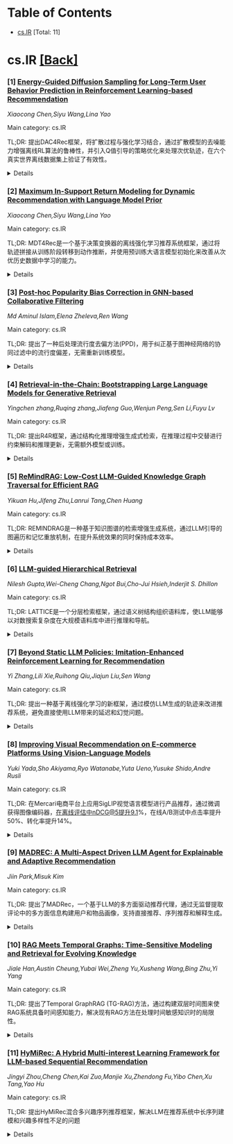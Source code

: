 <div id=toc></div>

# Table of Contents

- [cs.IR](#cs.IR) [Total: 11]


<div id='cs.IR'></div>

# cs.IR [[Back]](#toc)

### [1] [Energy-Guided Diffusion Sampling for Long-Term User Behavior Prediction in Reinforcement Learning-based Recommendation](https://arxiv.org/abs/2510.12815)
*Xiaocong Chen,Siyu Wang,Lina Yao*

Main category: cs.IR

TL;DR: 提出DAC4Rec框架，将扩散过程与强化学习结合，通过扩散模型的去噪能力增强离线RL算法的鲁棒性，并引入Q值引导的策略优化来处理次优轨迹，在六个真实世界离线数据集上验证了有效性。


<details>
  <summary>Details</summary>
Motivation: 离线强化学习推荐系统面临数据效率低、依赖预收集轨迹的问题，现有方法难以处理噪声数据且无法有效捕捉长期用户偏好，导致推荐策略次优。

Method: 集成扩散过程与强化学习，利用扩散模型的去噪能力；采用Q值引导的策略优化；引入基于能量的采样策略减少推荐生成的随机性。

Result: 在六个真实世界离线数据集和在线模拟环境中验证了DAC4Rec的有效性，能够优化长期用户偏好，且扩散策略可无缝集成到其他常用RL算法中。

Conclusion: DAC4Rec通过扩散增强的actor-critic框架有效解决了离线RL推荐系统的挑战，展示了在建模复杂用户偏好方面的优越性能和广泛适用性。

Abstract: Reinforcement learning-based recommender systems (RL4RS) have gained
attention for their ability to adapt to dynamic user preferences. However,
these systems face challenges, particularly in offline settings, where data
inefficiency and reliance on pre-collected trajectories limit their broader
applicability. While offline reinforcement learning methods leverage extensive
datasets to address these issues, they often struggle with noisy data and fail
to capture long-term user preferences, resulting in suboptimal recommendation
policies. To overcome these limitations, we propose Diffusion-enhanced
Actor-Critic for Offline RL4RS (DAC4Rec), a novel framework that integrates
diffusion processes with reinforcement learning to model complex user
preferences more effectively. DAC4Rec leverages the denoising capabilities of
diffusion models to enhance the robustness of offline RL algorithms and
incorporates a Q-value-guided policy optimization strategy to better handle
suboptimal trajectories. Additionally, we introduce an energy-based sampling
strategy to reduce randomness during recommendation generation, ensuring more
targeted and reliable outcomes. We validate the effectiveness of DAC4Rec
through extensive experiments on six real-world offline datasets and in an
online simulation environment, demonstrating its ability to optimize long-term
user preferences. Furthermore, we show that the proposed diffusion policy can
be seamlessly integrated into other commonly used RL algorithms in RL4RS,
highlighting its versatility and wide applicability.

</details>


### [2] [Maximum In-Support Return Modeling for Dynamic Recommendation with Language Model Prior](https://arxiv.org/abs/2510.12816)
*Xiaocong Chen,Siyu Wang,Lina Yao*

Main category: cs.IR

TL;DR: MDT4Rec是一个基于决策变换器的离线强化学习推荐系统框架，通过将轨迹拼接从训练阶段转移到动作推断，并使用预训练大语言模型初始化来改善从次优历史数据中学习的能力。


<details>
  <summary>Details</summary>
Motivation: 解决强化学习推荐系统在现实场景中面临的两个主要挑战：从次优历史数据中学习和表示复杂的用户-物品交互。现实世界中的用户反馈数据往往不理想或稀疏。

Method: 1) 将轨迹拼接从训练阶段转移到动作推断阶段，允许系统在必要时缩短历史上下文；2) 使用预训练大语言模型初始化决策变换器进行知识迁移；3) 用多层感知机替换线性嵌入层以获得更灵活的表征；4) 使用低秩适应高效微调少量参数。

Result: 在五个公共数据集和在线模拟环境中的评估表明，MDT4Rec优于现有方法。

Conclusion: MDT4Rec通过创新的轨迹拼接策略和有效的知识迁移机制，成功解决了强化学习推荐系统在现实场景中的关键挑战，实现了更好的性能。

Abstract: Reinforcement Learning-based recommender systems (RLRS) offer an effective
way to handle sequential recommendation tasks but often face difficulties in
real-world settings, where user feedback data can be sub-optimal or sparse. In
this paper, we introduce MDT4Rec, an offline RLRS framework that builds on the
Decision Transformer (DT) to address two major challenges: learning from
sub-optimal histories and representing complex user-item interactions. First,
MDT4Rec shifts the trajectory stitching procedure from the training phase to
action inference, allowing the system to shorten its historical context when
necessary and thereby ignore negative or unsuccessful past experiences. Second,
MDT4Rec initializes DT with a pre-trained large language model (LLM) for
knowledge transfer, replaces linear embedding layers with Multi-Layer
Perceptrons (MLPs) for more flexible representations, and employs Low-Rank
Adaptation (LoRA) to efficiently fine-tune only a small subset of parameters.
We evaluate MDT4Rec on five public datasets and in an online simulation
environment, demonstrating that it outperforms existing methods.

</details>


### [3] [Post-hoc Popularity Bias Correction in GNN-based Collaborative Filtering](https://arxiv.org/abs/2510.12959)
*Md Aminul Islam,Elena Zheleva,Ren Wang*

Main category: cs.IR

TL;DR: 提出了一种后处理流行度去偏方法(PPD)，用于纠正基于图神经网络的协同过滤中的流行度偏差，无需重新训练模型。


<details>
  <summary>Details</summary>
Motivation: 用户历史交互数据存在长尾分布，少数热门物品占据大部分交互。直接训练会导致CF模型学习到流行度偏差，降低个性化推荐质量。GNN的消息传递机制会进一步传播和放大这种偏差。

Method: PPD方法通过估计交互级别的流行度，使用流行度方向向量从节点表示中移除流行度成分，从而减少偏差同时保留用户偏好。该方法直接作用于预训练嵌入，无需重新训练。

Result: 实验结果表明，该方法在基于GNN的CF中优于现有的流行度偏差纠正方法。

Conclusion: PPD方法能有效纠正GNN-based CF中的流行度偏差，提高推荐质量，且具有无需重新训练的优势。

Abstract: User historical interaction data is the primary signal for learning user
preferences in collaborative filtering (CF). However, the training data often
exhibits a long-tailed distribution, where only a few items have the majority
of interactions. CF models trained directly on such imbalanced data are prone
to learning popularity bias, which reduces personalization and leads to
suboptimal recommendation quality. Graph Neural Networks (GNNs), while
effective for CF due to their message passing mechanism, can further propagate
and amplify popularity bias through their aggregation process. Existing
approaches typically address popularity bias by modifying training objectives
but fail to directly counteract the bias propagated during GNN's neighborhood
aggregation. Applying weights to interactions during aggregation can help
alleviate this problem, yet it risks distorting model learning due to unstable
node representations in the early stages of training. In this paper, we propose
a Post-hoc Popularity Debiasing (PPD) method that corrects for popularity bias
in GNN-based CF and operates directly on pre-trained embeddings without
requiring retraining. By estimating interaction-level popularity and removing
popularity components from node representations via a popularity direction
vector, PPD reduces bias while preserving user preferences. Experimental
results show that our method outperforms state-of-the-art approaches for
popularity bias correction in GNN-based CF.

</details>


### [4] [Retrieval-in-the-Chain: Bootstrapping Large Language Models for Generative Retrieval](https://arxiv.org/abs/2510.13095)
*Yingchen zhang,Ruqing zhang,Jiafeng Guo,Wenjun Peng,Sen Li,Fuyu Lv*

Main category: cs.IR

TL;DR: 提出R4R框架，通过结构化推理增强生成式检索，在推理过程中交替进行约束解码和推理更新，无需额外模型或训练。


<details>
  <summary>Details</summary>
Motivation: 现有生成式检索方法主要利用LLMs的生成能力，而忽视了其推理能力可能带来的提升。初步研究发现自由形式的思维链推理虽然有效但存在冗长和对齐不佳的问题。

Method: R4R将自由形式推理转换为紧凑的结构化格式，在检索过程中迭代优化推理。使用单一LLM交替进行约束解码生成文档标识符和基于检索结果更新推理。

Result: 在Natural Questions、MS MARCO和真实世界商品搜索基准上的广泛实验验证了R4R的有效性。

Conclusion: R4R证明了显式推理能够显著提升生成式检索性能，提供了一种无需额外训练的高效推理增强框架。

Abstract: Generative retrieval (GR) is an emerging paradigm that leverages large
language models (LLMs) to autoregressively generate document identifiers
(docids) relevant to a given query. Prior works have focused on leveraging the
generative capabilities of LLMs to improve GR, while overlooking that their
reasoning capabilities could likewise help. This raises a key question: Can
explicit reasoning benefit GR? To investigate, we first conduct a preliminary
study where an LLM is prompted to generate free-form chain-of-thought (CoT)
reasoning before performing constrained docid decoding. Although this method
outperforms standard GR, the generated reasoning tends to be verbose and poorly
aligned with the docid space. These limitations motivate the development of a
reasoning mechanism better tailored to GR.
  Therefore, we propose Reason-for-Retrieval (R4R), a reasoning-augmented
framework for GR that converts free-form CoT reasoning into a compact,
structured format, and iteratively refines the reasoning during the retrieval
process. R4R augments an existing GR method by leveraging a reasoning-capable
LLM that has been instruction-tuned for GR. At inference time, R4R first uses
the LLM to generate an initial structured reasoning; then the same LLM
alternates between (i) constrained decoding with the chosen GR method to
produce candidate docids and (ii) updating the reasoning based on retrieval
results to improve the next round. R4R does not require additional models or
training, and instead a single LLM serves as both the reasoning generator and
the retriever. Extensive experiments on Natural Questions, MS MARCO, and a
real-world item-search benchmark validate the effectiveness of R4R.

</details>


### [5] [ReMindRAG: Low-Cost LLM-Guided Knowledge Graph Traversal for Efficient RAG](https://arxiv.org/abs/2510.13193)
*Yikuan Hu,Jifeng Zhu,Lanrui Tang,Chen Huang*

Main category: cs.IR

TL;DR: REMINDRAG是一种基于知识图谱的检索增强生成系统，通过LLM引导的图遍历和记忆重放机制，在提升系统效果的同时保持成本效率。


<details>
  <summary>Details</summary>
Motivation: 现有的KG-RAG系统在系统效果和成本效率之间难以达到有效协同，要么性能不令人满意，要么消耗过多的LLM提示词和推理时间。

Method: 采用LLM引导的图遍历，包括节点探索、节点利用和记忆重放，通过在KG边嵌入中记忆遍历经验来实现无训练的记忆机制。

Result: 理论和实验验证了REMINDRAG的有效性，在多个基准数据集和LLM骨干网络上均优于现有基线方法。

Conclusion: REMINDRAG通过创新的记忆重放机制成功解决了KG-RAG系统中效果与效率的平衡问题，为知识图谱增强的检索生成系统提供了新的解决方案。

Abstract: Knowledge graphs (KGs), with their structured representation capabilities,
offer promising avenue for enhancing Retrieval Augmented Generation (RAG)
systems, leading to the development of KG-RAG systems. Nevertheless, existing
methods often struggle to achieve effective synergy between system
effectiveness and cost efficiency, leading to neither unsatisfying performance
nor excessive LLM prompt tokens and inference time. To this end, this paper
proposes REMINDRAG, which employs an LLM-guided graph traversal featuring node
exploration, node exploitation, and, most notably, memory replay, to improve
both system effectiveness and cost efficiency. Specifically, REMINDRAG
memorizes traversal experience within KG edge embeddings, mirroring the way
LLMs "memorize" world knowledge within their parameters, but in a train-free
manner. We theoretically and experimentally confirm the effectiveness of
REMINDRAG, demonstrating its superiority over existing baselines across various
benchmark datasets and LLM backbones. Our code is available at
https://github.com/kilgrims/ReMindRAG.

</details>


### [6] [LLM-guided Hierarchical Retrieval](https://arxiv.org/abs/2510.13217)
*Nilesh Gupta,Wei-Cheng Chang,Ngot Bui,Cho-Jui Hsieh,Inderjit S. Dhillon*

Main category: cs.IR

TL;DR: LATTICE是一个分层检索框架，通过语义树结构组织语料库，使LLM能够以对数搜索复杂度在大规模语料库中进行推理和导航。


<details>
  <summary>Details</summary>
Motivation: 解决现代IR系统处理复杂多面查询时面临的挑战：传统检索-重排范式受限于基于嵌入的检索，参数生成方法难以更新新信息，长上下文方法在大规模文档集合中计算不可行。

Method: 采用两阶段方法：离线阶段通过自底向上聚合或自顶向下分割策略将语料库组织成语义层次结构；在线阶段使用搜索LLM导航该树结构，并提出遍历算法从局部LLM输出估计校准的潜在相关性分数。

Result: 在推理密集的BRIGHT基准测试中实现最先进的零样本性能，Recall@100提升9%，nDCG@10提升5%；与微调的SOTA方法DIVER-v2在静态语料库评估子集上获得可比结果。

Conclusion: LATTICE框架通过分层检索有效解决了LLM在大规模语料库中的推理导航问题，实现了高效且准确的检索性能。

Abstract: Modern IR systems are increasingly tasked with answering complex,
multi-faceted queries that require deep reasoning rather than simple keyword or
semantic matching. While LLM-based IR has shown great promise, the prevailing
retrieve-then-rerank paradigm inherits the limitations of embedding-based
retrieval; parametric generative approaches are difficult to update with new
information; and long-context methods that place the entire corpus in context
are computationally infeasible for large document collections. To address these
challenges, we introduce LATTICE, a hierarchical retrieval framework that
enables an LLM to reason over and navigate large corpora with logarithmic
search complexity by imposing a semantic tree structure on the corpus. Our
approach consists of two stages: (1) an offline phase that organizes the corpus
into a semantic hierarchy via either a bottom-up agglomerative strategy or a
top-down divisive strategy using multi-level summaries and (2) an online
traversal phase where a search LLM navigates this tree. A central challenge in
such LLM-guided search is that the model's relevance judgments are noisy,
context-dependent, and unaware of the hierarchy, making cross-branch and
cross-level comparisons difficult. To overcome this, we propose a traversal
algorithm that estimates calibrated latent relevance scores from local LLM
outputs and aggregates them into a global path relevance metric. Our
training-free framework achieves state-of-the-art zero-shot performance on the
reasoning-intensive BRIGHT benchmark, demonstrating up to 9% improvement in
Recall@100 and 5% in nDCG@10 over the next best zero-shot baseline.
Furthermore, compared to the fine-tuned SOTA method DIVER-v2, LATTICE attains
comparable results on BRIGHT subsets that use a static corpus for evaluation.

</details>


### [7] [Beyond Static LLM Policies: Imitation-Enhanced Reinforcement Learning for Recommendation](https://arxiv.org/abs/2510.13229)
*Yi Zhang,Lili Xie,Ruihong Qiu,Jiajun Liu,Sen Wang*

Main category: cs.IR

TL;DR: 提出一种基于离线强化学习的新框架，通过模仿LLM生成的轨迹来改进推荐系统，避免直接使用LLM带来的延迟和幻觉问题。


<details>
  <summary>Details</summary>
Motivation: LLM在推荐系统中具有巨大潜力，但直接部署面临API调用延迟、幻觉和偏见等挑战，需要更高效的解决方案。

Method: 使用逆强化学习从LLM演示中提取奖励模型，通过模仿学习训练RL策略，无需微调LLM。

Result: 在两个基准数据集上的实验表明，该方法优于最先进的基于RL和上下文学习的基线方法。

Conclusion: 提出的框架成功将LLM的语义理解能力转移到高效的RL策略中，解决了LLM直接部署的挑战。

Abstract: Recommender systems (RecSys) have become critical tools for enhancing user
engagement by delivering personalized content across diverse digital platforms.
Recent advancements in large language models (LLMs) demonstrate significant
potential for improving RecSys, primarily due to their exceptional
generalization capabilities and sophisticated contextual understanding, which
facilitate the generation of flexible and interpretable recommendations.
However, the direct deployment of LLMs as primary recommendation policies
presents notable challenges, including persistent latency issues stemming from
frequent API calls and inherent model limitations such as hallucinations and
biases. To address these issues, this paper proposes a novel offline
reinforcement learning (RL) framework that leverages imitation learning from
LLM-generated trajectories. Specifically, inverse reinforcement learning is
employed to extract robust reward models from LLM demonstrations. This approach
negates the need for LLM fine-tuning, thereby substantially reducing
computational overhead. Simultaneously, the RL policy is guided by the
cumulative rewards derived from these demonstrations, effectively transferring
the semantic insights captured by the LLM. Comprehensive experiments conducted
on two benchmark datasets validate the effectiveness of the proposed method,
demonstrating superior performance when compared against state-of-the-art
RL-based and in-context learning baselines. The code can be found at
https://github.com/ArronDZhang/IL-Rec.

</details>


### [8] [Improving Visual Recommendation on E-commerce Platforms Using Vision-Language Models](https://arxiv.org/abs/2510.13359)
*Yuki Yada,Sho Akiyama,Ryo Watanabe,Yuta Ueno,Yusuke Shido,Andre Rusli*

Main category: cs.IR

TL;DR: 在Mercari电商平台上应用SigLIP视觉语言模型进行产品推荐，通过微调获得图像编码器，在离线评估中nDCG@5提升9.1%，在线A/B测试中点击率提升50%、转化率提升14%。


<details>
  <summary>Details</summary>
Motivation: 在拥有数千万月活用户的大型电商平台上，推荐视觉相似产品对于帮助用户高效发现符合偏好的商品至关重要。

Method: 使用Mercari三个月内收集的100万产品图像-标题对微调SigLIP视觉语言模型，开发用于推荐系统的图像编码器生成商品嵌入。

Result: 离线分析：nDCG@5相比基线提升9.1%；在线A/B测试：点击率提升50%，转化率提升14%。

Conclusion: 基于视觉语言模型的编码器在电商产品推荐中有效，为基于视觉相似性的推荐系统开发提供了实用见解。

Abstract: On large-scale e-commerce platforms with tens of millions of active monthly
users, recommending visually similar products is essential for enabling users
to efficiently discover items that align with their preferences. This study
presents the application of a vision-language model (VLM) -- which has
demonstrated strong performance in image recognition and image-text retrieval
tasks -- to product recommendations on Mercari, a major consumer-to-consumer
marketplace used by more than 20 million monthly users in Japan. Specifically,
we fine-tuned SigLIP, a VLM employing a sigmoid-based contrastive loss, using
one million product image-title pairs from Mercari collected over a three-month
period, and developed an image encoder for generating item embeddings used in
the recommendation system. Our evaluation comprised an offline analysis of
historical interaction logs and an online A/B test in a production environment.
In offline analysis, the model achieved a 9.1% improvement in nDCG@5 compared
with the baseline. In the online A/B test, the click-through rate improved by
50% whereas the conversion rate improved by 14% compared with the existing
model. These results demonstrate the effectiveness of VLM-based encoders for
e-commerce product recommendations and provide practical insights into the
development of visual similarity-based recommendation systems.

</details>


### [9] [MADREC: A Multi-Aspect Driven LLM Agent for Explainable and Adaptive Recommendation](https://arxiv.org/abs/2510.13371)
*Jiin Park,Misuk Kim*

Main category: cs.IR

TL;DR: 提出了MADRec，一个基于LLM的多方面驱动推荐代理，通过无监督提取评论中的多方面信息构建用户和物品画像，支持直接推荐、序列推荐和解释生成。


<details>
  <summary>Details</summary>
Motivation: 现有LLM推荐系统大多局限于简单文本生成或静态提示推理，无法捕捉用户偏好和真实交互的复杂性。

Method: 使用基于方面类别的总结生成结构化画像，应用重排序构建高密度输入，当真实物品缺失时通过自反馈机制动态调整推理标准。

Result: 在多个领域的实验中，MADRec在准确性和可解释性方面优于传统和基于LLM的基线方法，人工评估进一步证实了生成解释的说服力。

Conclusion: MADRec展示了自主LLM推荐代理在捕捉复杂用户偏好和提供可解释推荐方面的有效性。

Abstract: Recent attempts to integrate large language models (LLMs) into recommender
systems have gained momentum, but most remain limited to simple text generation
or static prompt-based inference, failing to capture the complexity of user
preferences and real-world interactions. This study proposes the Multi-Aspect
Driven LLM Agent MADRec, an autonomous LLM-based recommender that constructs
user and item profiles by unsupervised extraction of multi-aspect information
from reviews and performs direct recommendation, sequential recommendation, and
explanation generation. MADRec generates structured profiles via
aspect-category-based summarization and applies Re-Ranking to construct
high-density inputs. When the ground-truth item is missing from the output, the
Self-Feedback mechanism dynamically adjusts the inference criteria. Experiments
across multiple domains show that MADRec outperforms traditional and LLM-based
baselines in both precision and explainability, with human evaluation further
confirming the persuasiveness of the generated explanations.

</details>


### [10] [RAG Meets Temporal Graphs: Time-Sensitive Modeling and Retrieval for Evolving Knowledge](https://arxiv.org/abs/2510.13590)
*Jiale Han,Austin Cheung,Yubai Wei,Zheng Yu,Xusheng Wang,Bing Zhu,Yi Yang*

Main category: cs.IR

TL;DR: 提出了Temporal GraphRAG (TG-RAG)方法，通过构建双层时间图来使RAG系统具备时间感知能力，解决现有RAG方法在处理时间敏感知识时的局限性。


<details>
  <summary>Details</summary>
Motivation: 当前RAG系统主要忽略知识的时效性，缺乏有效的时间感知表示，且评估大多基于静态语料库，无法应对知识随时间演变的挑战。

Method: 构建包含时间知识图和时间层次图的双层时间图，为每个时间节点生成多粒度时间摘要，支持增量更新，并在推理时动态检索查询时间范围内的子图。

Result: TG-RAG在时间敏感问答任务上显著优于现有基线方法，证明了其在处理时间知识和增量更新方面的有效性。

Conclusion: TG-RAG通过显式建模时间信息，有效解决了RAG系统的时间感知问题，为处理动态演化的知识提供了可行方案。

Abstract: Knowledge is inherently time-sensitive and continuously evolves over time.
Although current Retrieval-Augmented Generation (RAG) systems enrich LLMs with
external knowledge, they largely ignore this temporal nature. This raises two
challenges for RAG. First, current RAG methods lack effective time-aware
representations. Same facts of different time are difficult to distinguish with
vector embeddings or conventional knowledge graphs. Second, most RAG
evaluations assume a static corpus, leaving a blind spot regarding update costs
and retrieval stability as knowledge evolves. To make RAG time-aware, we
propose Temporal GraphRAG (TG-RAG), which models external corpora as a bi-level
temporal graph consisting of a temporal knowledge graph with timestamped
relations and a hierarchical time graph. Multi-granularity temporal summaries
are generated for each time node to capture both key events and broader trends
at that time. The design supports incremental updates by extracting new
temporal facts from the incoming corpus and merging them into the existing
graph. The temporal graph explicitly represents identical facts at different
times as distinct edges to avoid ambiguity, and the time hierarchy graph allows
only generating reports for new leaf time nodes and their ancestors, ensuring
effective and efficient updates. During inference, TG-RAG dynamically retrieves
a subgraph within the temporal and semantic scope of the query, enabling
precise evidence gathering. Moreover, we introduce ECT-QA, a time-sensitive
question-answering dataset featuring both specific and abstract queries, along
with a comprehensive evaluation protocol designed to assess incremental update
capabilities of RAG systems. Extensive experiments show that TG-RAG
significantly outperforms existing baselines, demonstrating the effectiveness
of our method in handling temporal knowledge and incremental updates.

</details>


### [11] [HyMiRec: A Hybrid Multi-interest Learning Framework for LLM-based Sequential Recommendation](https://arxiv.org/abs/2510.13738)
*Jingyi Zhou,Cheng Chen,Kai Zuo,Manjie Xu,Zhendong Fu,Yibo Chen,Xu Tang,Yao Hu*

Main category: cs.IR

TL;DR: 提出HyMiRec混合多兴趣序列推荐框架，解决LLM在推荐系统中长序列建模和兴趣多样性不足的问题


<details>
  <summary>Details</summary>
Motivation: 现有LLM推荐方法存在两个关键限制：1）由于推理延迟和特征获取带宽限制，通常截断用户行为序列，丢失长期偏好信号；2）大多依赖单嵌入的下一个物品预测，忽略了用户兴趣的多面性，限制了推荐多样性

Method: HyMiRec框架包含：1）轻量级推荐器从长序列提取粗粒度兴趣嵌入；2）LLM推荐器捕获细粒度兴趣嵌入；3）基于余弦相似度的残差码本，高效压缩和复用用户历史嵌入；4）解耦多兴趣学习模块，使用多个兴趣查询自适应学习分离的兴趣信号

Result: 在基准数据集和工业数据集上的广泛实验显示，HyMiRec优于现有最先进方法。在线A/B测试表明，在真实推荐系统中带来持续改进

Conclusion: HyMiRec通过混合架构有效解决了LLM推荐中的长序列建模和兴趣多样性问题，在多个数据集和实际系统中都表现出优越性能

Abstract: Large language models (LLMs) have recently demonstrated strong potential for
sequential recommendation. However, current LLM-based approaches face critical
limitations in modeling users' long-term and diverse interests. First, due to
inference latency and feature fetching bandwidth constraints, existing methods
typically truncate user behavior sequences to include only the most recent
interactions, resulting in the loss of valuable long-range preference signals.
Second, most current methods rely on next-item prediction with a single
predicted embedding, overlooking the multifaceted nature of user interests and
limiting recommendation diversity. To address these challenges, we propose
HyMiRec, a hybrid multi-interest sequential recommendation framework, which
leverages a lightweight recommender to extracts coarse interest embeddings from
long user sequences and an LLM-based recommender to captures refined interest
embeddings. To alleviate the overhead of fetching features, we introduce a
residual codebook based on cosine similarity, enabling efficient compression
and reuse of user history embeddings. To model the diverse preferences of
users, we design a disentangled multi-interest learning module, which leverages
multiple interest queries to learn disentangles multiple interest signals
adaptively, allowing the model to capture different facets of user intent.
Extensive experiments are conducted on both benchmark datasets and a collected
industrial dataset, demonstrating our effectiveness over existing
state-of-the-art methods. Furthermore, online A/B testing shows that HyMiRec
brings consistent improvements in real-world recommendation systems.

</details>
